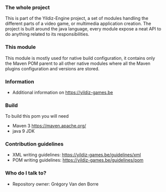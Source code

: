 ### The whole project ###

This is part of the Yildiz-Engine project, a set of modules handling the different parts of a video game, or multimedia application creation.
The project is built around the java language, every module expose a neat API to do anything related to its responsibilities.

### This module ###

This module is mostly used for native build configuration, it contains only the Maven POM parent to all other native modules where all the Maven plugins configuration and versions are stored.

### Information ###

* Additional information on https://yildiz-games.be

### Build ###

To build this pom you will need

* Maven 3 https://maven.apache.org/
* java 9 JDK

### Contribution guidelines ###

* XML writing guidelines: https://yildiz-games.be/guidelines/xml
* POM writing guidelines: https://yildiz-games.be/guidelines/pom

### Who do I talk to? ###

* Repository owner: Grégory Van den Borre
